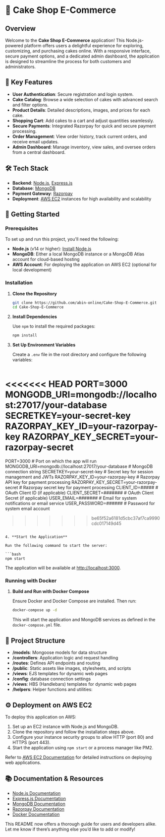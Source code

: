 # 🍰 Cake Shop E-Commerce

## Overview

Welcome to the **Cake Shop E-Commerce** application! This Node.js-powered platform offers users a delightful experience for exploring, customizing, and purchasing cakes online. With a responsive interface, secure payment options, and a dedicated admin dashboard, the application is designed to streamline the process for both customers and administrators.

## 🌟 Key Features

- **User Authentication**: Secure registration and login system.
- **Cake Catalog**: Browse a wide selection of cakes with advanced search and filter options.
- **Product Details**: Detailed descriptions, images, and prices for each cake.
- **Shopping Cart**: Add cakes to a cart and adjust quantities seamlessly.
- **Secure Payments**: Integrated Razorpay for quick and secure payment processing.
- **Order Management**: View order history, track current orders, and receive email updates.
- **Admin Dashboard**: Manage inventory, view sales, and oversee orders from a central dashboard.

## 🛠️ Tech Stack

- **Backend**: [Node.js](https://nodejs.org/), [Express.js](https://expressjs.com/)
- **Database**: [MongoDB](https://www.mongodb.com/)
- **Payment Gateway**: [Razorpay](https://razorpay.com/)
- **Deployment**: [AWS EC2](https://aws.amazon.com/ec2/) instances for high availability and scalability

## 🚀 Getting Started

### Prerequisites

To set up and run this project, you'll need the following:

- **Node.js** (v14 or higher): [Install Node.js](https://nodejs.org/)
- **MongoDB**: Either a local MongoDB instance or a MongoDB Atlas account for cloud-based hosting
- **AWS Account**: For deploying the application on AWS EC2 (optional for local development)

### Installation

1. **Clone the Repository**

   ```bash
   git clone https://github.com/abin-online/Cake-Shop-E-Commerce.git
   cd Cake-Shop-E-Commerce
   ```

2. **Install Dependencies**

   Use `npm` to install the required packages:

   ```bash
   npm install
   ```

3. **Set Up Environment Variables**

   Create a `.env` file in the root directory and configure the following variables:

   ```plaintext
<<<<<<< HEAD
   PORT=3000
   MONGODB_URI=mongodb://localhost:27017/your-database
   SECRETKEY=your-secret-key
   RAZORPAY_KEY_ID=your-razorpay-key
   RAZORPAY_KEY_SECRET=your-razorpay-secret
=======
   PORT=3000                           # Port on which the app will run
   MONGODB_URI=mongodb://localhost:27017/your-database   # MongoDB connection string
   SECRETKEY=your-secret-key            # Secret key for session management and JWTs
   RAZORPAY_KEY_ID=your-razorpay-key    # Razorpay API key for payment processing
   RAZORPAY_KEY_SECRET=your-razorpay-secret   # Razorpay secret key for payment processing
   CLIENT_ID=#####                      # OAuth Client ID (if applicable)
   CLIENT_SECRET=#######                # OAuth Client Secret (if applicable)
   USER_EMAIL=#######                   # Email for system notifications or email service
   USER_PASSWORD=######                 # Password for system email account

>>>>>>> be65f52a6181d5cbc37af7ca9990cdc017149d45
   ```

4. **Start the Application**

   Run the following command to start the server:

   ```bash
   npm start
   ```

   The application will be available at [http://localhost:3000](http://localhost:3000).

### Running with Docker

1. **Build and Run with Docker Compose**

   Ensure Docker and Docker Compose are installed. Then run:

   ```bash
   docker-compose up -d
   ```

   This will start the application and MongoDB services as defined in the `docker-compose.yml` file.

## 🧩 Project Structure

- **/models**: Mongoose models for data structure
- **/controllers**: Application logic and request handling
- **/routes**: Defines API endpoints and routing
- **/public**: Static assets like images, stylesheets, and scripts
- **/views**: EJS templates for dynamic web pages
- **/config**: database connection settings
- **/views**: HBS (Handlebars) templates for dynamic web pages
- **/helpers**: Helper functions and utilities:

## ⚙️ Deployment on AWS EC2

To deploy this application on AWS:

1. Set up an EC2 instance with Node.js and MongoDB.
2. Clone the repository and follow the installation steps above.
3. Configure your instance security groups to allow HTTP (port 80) and HTTPS (port 443).
4. Start the application using `npm start` or a process manager like PM2.

Refer to [AWS EC2 Documentation](https://docs.aws.amazon.com/ec2/) for detailed instructions on deploying web applications.

## 📚 Documentation & Resources

- [Node.js Documentation](https://nodejs.org/en/docs/)
- [Express.js Documentation](https://expressjs.com/en/guide/routing.html)
- [MongoDB Documentation](https://www.mongodb.com/docs/)
- [Razorpay Documentation](https://razorpay.com/docs/)
- [Docker Documentation](https://docs.docker.com/)


This README now offers a thorough guide for users and developers alike. Let me know if there’s anything else you’d like to add or modify!
